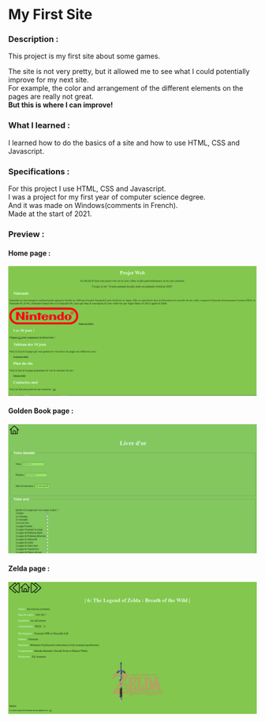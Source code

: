 # My First Site
  
### Description :   
This project is my first site about some games.   

The site is not very pretty, but it allowed me to see what I could potentially improve for my next site.  
For example, the color and arrangement of the different elements on the pages are really not great.  
**But this is where I can improve!**  
  
### What I learned : 
I learned how to do the basics of a site and how to use HTML, CSS and Javascript.  
  
### Specifications :  
For this project I use HTML, CSS and Javascript.  
I was a project for my first year of computer science degree.  
And it was made on Windows(comments in French).  
Made at the start of 2021.
  
### Preview :  

#### Home page :  
![home](https://github.com/leoHerv/firstSite/blob/main/firstSiteImages/home.PNG)
#### Golden Book page :  
![golden book](https://github.com/leoHerv/firstSite/blob/main/firstSiteImages/livreDOr.PNG)
#### Zelda page :  
![zelda page](https://github.com/leoHerv/firstSite/blob/main/firstSiteImages/zeldaPage.PNG)
